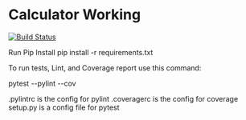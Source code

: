 # Calculator Working 

[![Build Status](https://app.travis-ci.com/hrd9/calc3_part.svg?branch=main)](https://app.travis-ci.com/hrd9/calc3_part)

Run Pip Install
pip install -r requirements.txt

To run tests, Lint, and Coverage report use this command:

pytest  --pylint --cov

.pylintrc is the config for pylint
.coveragerc is the config for coverage
setup.py is a config file for pytest
